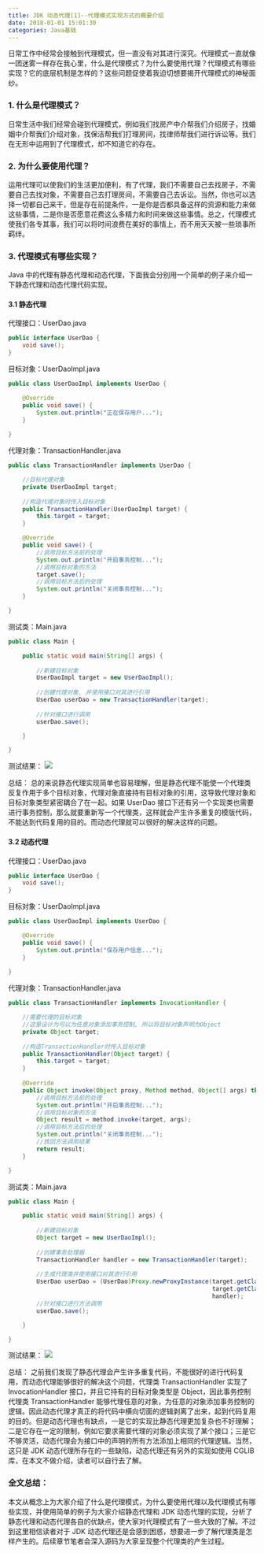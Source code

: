 ```yaml
---
title: JDK 动态代理[1]--代理模式实现方式的概要介绍
date: 2018-01-01 15:01:30
categories: Java基础
---
```

日常工作中经常会接触到代理模式，但一直没有对其进行深究。代理模式一直就像一团迷雾一样存在我心里，什么是代理模式？为什么要使用代理？代理模式有哪些实现？它的底层机制是怎样的？这些问题促使着我迫切想要揭开代理模式的神秘面纱。<!-- more -->

### 1. 什么是代理模式？

日常生活中我们经常会碰到代理模式，例如我们找房产中介帮我们介绍房子，找婚姻中介帮我们介绍对象，找保洁帮我们打理房间，找律师帮我们进行诉讼等。我们在无形中运用到了代理模式，却不知道它的存在。

### 2. 为什么要使用代理？

运用代理可以使我们的生活更加便利，有了代理，我们不需要自己去找房子，不需要自己去找对象，不需要自己去打理房间，不需要自己去诉讼。当然，你也可以选择一切都自己来干，但是存在前提条件，一是你是否都具备这样的资源和能力来做这些事情，二是你是否愿意花费这么多精力和时间来做这些事情。总之，代理模式使我们各专其事，我们可以将时间浪费在美好的事情上，而不用天天被一些琐事所羁绊。

### 3. 代理模式有哪些实现？

Java 中的代理有静态代理和动态代理，下面我会分别用一个简单的例子来介绍一下静态代理和动态代理代码实现。

#### 3.1 静态代理

代理接口：UserDao.java

```java
public interface UserDao {
	void save();
}
```

目标对象：UserDaoImpl.java

```java
public class UserDaoImpl implements UserDao {

    @Override
    public void save() {
        System.out.println("正在保存用户...");
    }
  
}
```

代理对象：TransactionHandler.java

```java
public class TransactionHandler implements UserDao {

    //目标代理对象
    private UserDaoImpl target;
  
    //构造代理对象时传入目标对象
    public TransactionHandler(UserDaoImpl target) {
        this.target = target;
    }

    @Override
    public void save() {
        //调用目标方法前的处理
        System.out.println("开启事务控制...");
        //调用目标对象的方法
        target.save();
        //调用目标方法后的处理
        System.out.println("关闭事务控制...");
    }

}
```

测试类：Main.java

```java
public class Main {

    public static void main(String[] args) {
      
        //新建目标对象
        UserDaoImpl target = new UserDaoImpl();
      
        //创建代理对象, 并使用接口对其进行引用
        UserDao userDao = new TransactionHandler(target);
      
        //针对接口进行调用
        userDao.save();

    }

}
```

测试结果：
![](https://gitee.com/liuyun1995/yun-blog-image/raw/master/JDK%E5%8A%A8%E6%80%81%E4%BB%A3%E7%90%86%5B1%5D--%E4%BB%A3%E7%90%86%E6%A8%A1%E5%BC%8F%E5%AE%9E%E7%8E%B0%E6%96%B9%E5%BC%8F%E7%9A%84%E6%A6%82%E8%A6%81%E4%BB%8B%E7%BB%8D/img1.png)

总结：
总的来说静态代理实现简单也容易理解，但是静态代理不能使一个代理类反复作用于多个目标对象，代理对象直接持有目标对象的引用，这导致代理对象和目标对象类型紧密耦合了在一起。如果 UserDao 接口下还有另一个实现类也需要进行事务控制，那么就要重新写一个代理类，这样就会产生许多重复的模版代码，不能达到代码复用的目的。而动态代理就可以很好的解决这样的问题。

#### 3.2 动态代理

代理接口：UserDao.java

```java
public interface UserDao {
	void save();
}
```

目标对象：UserDaoImpl.java

```java
public class UserDaoImpl implements UserDao {

    @Override
    public void save() {
        System.out.println("保存用户信息...");
    }
  
}
```

代理对象：TransactionHandler.java

```java
public class TransactionHandler implements InvocationHandler {

    //需要代理的目标对象
    //这里设计为可以为任意对象添加事务控制, 所以将目标对象声明为Object
    private Object target;
  
    //构造TransactionHandler时传入目标对象
    public TransactionHandler(Object target) {
        this.target = target;
    }
  
    @Override
    public Object invoke(Object proxy, Method method, Object[] args) throws Throwable {
        //调用目标方法前的处理
        System.out.println("开启事务控制...");
        //调用目标对象的方法
        Object result = method.invoke(target, args);
        //调用目标方法后的处理
        System.out.println("关闭事务控制...");
        //放回方法调用结果
        return result;
    }

}
```

测试类：Main.java

```java
public class Main {

    public static void main(String[] args) {
      
        //新建目标对象
        Object target = new UserDaoImpl();
      
        //创建事务处理器
        TransactionHandler handler = new TransactionHandler(target);
      
        //生成代理类并使用接口对其进行引用
        UserDao userDao = (UserDao)Proxy.newProxyInstance(target.getClass().getClassLoader(),
                                                          target.getClass().getInterfaces(),
                                                          handler);
        //针对接口进行方法调用
        userDao.save();

    }

}
```

测试结果：
![](https://gitee.com/liuyun1995/yun-blog-image/raw/master/JDK%E5%8A%A8%E6%80%81%E4%BB%A3%E7%90%86%5B1%5D--%E4%BB%A3%E7%90%86%E6%A8%A1%E5%BC%8F%E5%AE%9E%E7%8E%B0%E6%96%B9%E5%BC%8F%E7%9A%84%E6%A6%82%E8%A6%81%E4%BB%8B%E7%BB%8D/img2.png)

总结：
之前我们发现了静态代理会产生许多重复代码，不能很好的进行代码复用，而动态代理能够很好的解决这个问题，代理类 TransactionHandler 实现了 InvocationHandler 接口，并且它持有的目标对象类型是 Object，因此事务控制代理类 TransactionHandler 能够代理任意的对象，为任意的对象添加事务控制的逻辑。因此动态代理才真正的将代码中横向切面的逻辑剥离了出来，起到代码复用的目的。但是动态代理也有缺点，一是它的实现比静态代理更加复杂也不好理解；二是它存在一定的限制，例如它要求需要代理的对象必须实现了某个接口；三是它不够灵活，动态代理会为接口中的声明的所有方法添加上相同的代理逻辑。当然，这只是 JDK 动态代理所存在的一些缺陷，动态代理还有另外的实现如使用 CGLIB 库，在本文不做介绍，读者可以自行去了解。

### 全文总结：

本文从概念上为大家介绍了什么是代理模式，为什么要使用代理以及代理模式有哪些实现，并使用简单的例子为大家介绍静态代理和 JDK 动态代理的实现，分析了静态代理和动态代理各自的优缺点，使大家对代理模式有了一些大致的了解。不过到这里相信读者对于 JDK 动态代理还是会感到困惑，想要进一步了解代理类是怎样产生的。后续章节笔者会深入源码为大家呈现整个代理类的产生过程。
